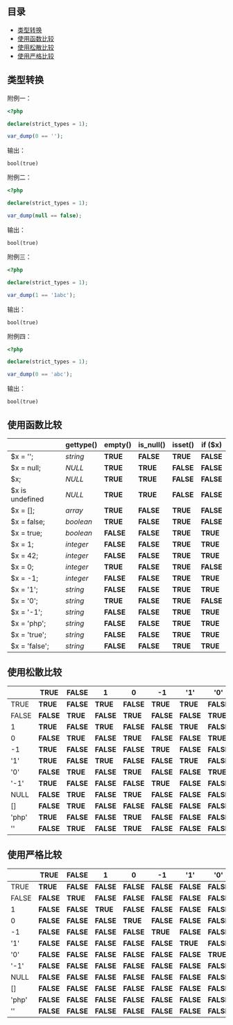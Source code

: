 ## 目录

* [类型转换](#类型转换)
* [使用函数比较](#使用函数比较)
* [使用松散比较](#使用松散比较)
* [使用严格比较](#使用严格比较)



## 类型转换

附例一：

```php
<?php

declare(strict_types = 1);

var_dump(0 == '');

```

输出：

```
bool(true)
```

附例二：

```php
<?php

declare(strict_types = 1);

var_dump(null == false);

```

输出：

```
bool(true)
```

附例三：

```php
<?php

declare(strict_types = 1);

var_dump(1 == '1abc');

```

输出：

```
bool(true)
```

附例四：

```php
<?php

declare(strict_types = 1);

var_dump(0 == 'abc');

```

输出：

```
bool(true)
```



## 使用函数比较

|                 | gettype() |  empty()  | is_null() |  isset()  |  if ($x)  |
| --------------- | --------- | --------- | --------- | --------- | --------- |
| $x = '';        | *string*  | **TRUE**  | **FALSE** | **TRUE**  | **FALSE** |
| $x = null;      | *NULL*    | **TRUE**  | **TRUE**  | **FALSE** | **FALSE** |
| $x;             | *NULL*    | **TRUE**  | **TRUE**  | **FALSE** | **FALSE** |
| $x is undefined | *NULL*    | **TRUE**  | **TRUE**  | **FALSE** | **FALSE** |
| $x = [];        | *array*   | **TRUE**  | **FALSE** | **TRUE**  | **FALSE** |
| $x = false;     | *boolean* | **TRUE**  | **FALSE** | **TRUE**  | **FALSE** |
| $x = true;      | *boolean* | **FALSE** | **FALSE** | **TRUE**  | **TRUE**  |
| $x = 1;         | *integer* | **FALSE** | **FALSE** | **TRUE**  | **TRUE**  |
| $x = 42;        | *integer* | **FALSE** | **FALSE** | **TRUE**  | **TRUE**  |
| $x = 0;         | *integer* | **TRUE**  | **FALSE** | **TRUE**  | **FALSE** |
| $x = -1;        | *integer* | **FALSE** | **FALSE** | **TRUE**  | **TRUE**  |
| $x = '1';       | *string*  | **FALSE** | **FALSE** | **TRUE**  | **TRUE**  |
| $x = '0';       | *string*  | **TRUE**  | **FALSE** | **TRUE**  | **FALSE** |
| $x = '-1';      | *string*  | **FALSE** | **FALSE** | **TRUE**  | **TRUE**  |
| $x = 'php';     | *string*  | **FALSE** | **FALSE** | **TRUE**  | **TRUE**  |
| $x = 'true';    | *string*  | **FALSE** | **FALSE** | **TRUE**  | **TRUE**  |
| $x = 'false';   | *string*  | **FALSE** | **FALSE** | **TRUE**  | **TRUE**  |



## 使用松散比较

|       |    TRUE    |   FALSE   |     1     |     0     |    -1    |    '1'    |    '0'    |    '-1'    |   NULL   |     []     |   'php'   |    ''    |
| ----- | --------- | --------- | --------- | --------- | --------- | --------- | --------- | --------- | --------- | --------- | --------- | --------- |
| TRUE  | **TRUE**  | **FALSE** | **TRUE**  | **FALSE** | **TRUE**  | **TRUE**  | **FALSE** | **TRUE**  | **FALSE** | **FALSE** | **TRUE**  | **FALSE** |
| FALSE | **FALSE** | **TRUE**  | **FALSE** | **TRUE**  | **FALSE** | **FALSE** | **TRUE**  | **FALSE** | **TRUE**  | **TRUE**  | **FALSE** | **TRUE**  |
| 1     | **TRUE**  | **FALSE** | **TRUE**  | **FALSE** | **FALSE** | **TRUE**  | **FALSE** | **FALSE** | **FALSE** | **FALSE** | **FALSE** | **FALSE** |
| 0     | **FALSE** | **TRUE**  | **FALSE** | **TRUE**  | **FALSE** | **FALSE** | **TRUE**  | **FALSE** | **TRUE**  | **FALSE** | **TRUE**  | **TRUE**  |
| -1    | **TRUE**  | **FALSE** | **FALSE** | **FALSE** | **TRUE**  | **FALSE** | **FALSE** | **TRUE**  | **FALSE** | **FALSE** | **FALSE** | **FALSE** |
| '1'   | **TRUE**  | **FALSE** | **TRUE**  | **FALSE** | **FALSE** | **TRUE**  | **FALSE** | **FALSE** | **FALSE** | **FALSE** | **FALSE** | **FALSE** |
| '0'   | **FALSE** | **TRUE**  | **FALSE** | **TRUE**  | **FALSE** | **FALSE** | **TRUE**  | **FALSE** | **FALSE** | **FALSE** | **FALSE** | **FALSE** |
| '-1'  | **TRUE**  | **FALSE** | **FALSE** | **FALSE** | **TRUE**  | **FALSE** | **FALSE** | **TRUE**  | **FALSE** | **FALSE** | **FALSE** | **FALSE** |
| NULL  | **FALSE** | **TRUE**  | **FALSE** | **TRUE**  | **FALSE** | **FALSE** | **FALSE** | **FALSE** | **TRUE**  | **TRUE**  | **FALSE** | **TRUE**  |
| []    | **FALSE** | **TRUE**  | **FALSE** | **FALSE** | **FALSE** | **FALSE** | **FALSE** | **FALSE** | **TRUE**  | **TRUE**  | **FALSE** | **FALSE** |
| 'php' | **TRUE**  | **FALSE** | **FALSE** | **TRUE**  | **FALSE** | **FALSE** | **FALSE** | **FALSE** | **FALSE** | **FALSE** | **TRUE**  | **FALSE** |
| ''    | **FALSE** | **TRUE**  | **FALSE** | **TRUE**  | **FALSE** | **FALSE** | **FALSE** | **FALSE** | **TRUE**  | **FALSE** | **FALSE** | **TRUE**  |



## 使用严格比较

|       |   TRUE   |   FALSE   |     1     |     0     |     -1     |    '1'    |    '0'    |   '-1'   |    NULL    |    []    |   'php'   |     ''     |
| ----- | --------- | --------- | --------- | --------- | --------- | --------- | --------- | --------- | --------- | --------- | --------- | --------- |
| TRUE  | **TRUE**  | **FALSE** | **FALSE** | **FALSE** | **FALSE** | **FALSE** | **FALSE** | **FALSE** | **FALSE** | **FALSE** | **FALSE** | **FALSE** |
| FALSE | **FALSE** | **TRUE**  | **FALSE** | **FALSE** | **FALSE** | **FALSE** | **FALSE** | **FALSE** | **FALSE** | **FALSE** | **FALSE** | **FALSE** |
| 1     | **FALSE** | **FALSE** | **TRUE**  | **FALSE** | **FALSE** | **FALSE** | **FALSE** | **FALSE** | **FALSE** | **FALSE** | **FALSE** | **FALSE** |
| 0     | **FALSE** | **FALSE** | **FALSE** | **TRUE**  | **FALSE** | **FALSE** | **FALSE** | **FALSE** | **FALSE** | **FALSE** | **FALSE** | **FALSE** |
| -1    | **FALSE** | **FALSE** | **FALSE** | **FALSE** | **TRUE**  | **FALSE** | **FALSE** | **FALSE** | **FALSE** | **FALSE** | **FALSE** | **FALSE** |
| '1'   | **FALSE** | **FALSE** | **FALSE** | **FALSE** | **FALSE** | **TRUE**  | **FALSE** | **FALSE** | **FALSE** | **FALSE** | **FALSE** | **FALSE** |
| '0'   | **FALSE** | **FALSE** | **FALSE** | **FALSE** | **FALSE** | **FALSE** | **TRUE**  | **FALSE** | **FALSE** | **FALSE** | **FALSE** | **FALSE** |
| '-1'  | **FALSE** | **FALSE** | **FALSE** | **FALSE** | **FALSE** | **FALSE** | **FALSE** | **TRUE**  | **FALSE** | **FALSE** | **FALSE** | **FALSE** |
| NULL  | **FALSE** | **FALSE** | **FALSE** | **FALSE** | **FALSE** | **FALSE** | **FALSE** | **FALSE** | **TRUE**  | **FALSE** | **FALSE** | **FALSE** |
| []    | **FALSE** | **FALSE** | **FALSE** | **FALSE** | **FALSE** | **FALSE** | **FALSE** | **FALSE** | **FALSE** | **TRUE**  | **FALSE** | **FALSE** |
| 'php' | **FALSE** | **FALSE** | **FALSE** | **FALSE** | **FALSE** | **FALSE** | **FALSE** | **FALSE** | **FALSE** | **FALSE** | **TRUE**  | **FALSE** |
| ''    | **FALSE** | **FALSE** | **FALSE** | **FALSE** | **FALSE** | **FALSE** | **FALSE** | **FALSE** | **FALSE** | **FALSE** | **FALSE** | **TRUE**  |